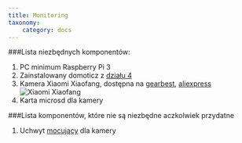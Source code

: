 ```yaml
---
title: Monitoring
taxonomy:
    category: docs
---
```



###Lista niezbędnych komponentów:

1. PC minimum Raspberry Pi 3
2. Zainstalowany domoticz z [działu 4](http://airmonitor.pl/air_cleaning)
3. Kamera Xiaomi Xiaofang, dostępna na [gearbest](https://www.gearbest.com/ip-cameras/pp_620813.html), [aliexpress](https://www.aliexpress.com/wholesale?catId=0&initiative_id=SB_20180218020558&SearchText=xiaomi+xiaofang)
![Xiaomi Xiaofang](http://airmonitor.pl/images/xiaomi_xiaofang_01.jpg)
4. Karta microsd dla kamery


###Lista komponentów, które nie są niezbędne aczkolwiek przydatne

1. Uchwyt [mocujący](https://www.aliexpress.com/item/Weather-Resistance-waterproof-Plastic-Housing-camera-case-For-WyzeCam-xiaomi-xiaofang-1080p-HD-Wireless-Smart-Home/32845116020.html?spm=2114.10010108.1000013.3.4ac14ef6Eufe9o&traffic_analysisId=recommend_2088_2_90158_iswistore&scm=1007.13339.90158.0&pvid=4fdd5093-6429-4304-93d5-6d8dc5cb5bb4&tpp=1) dla kamery

